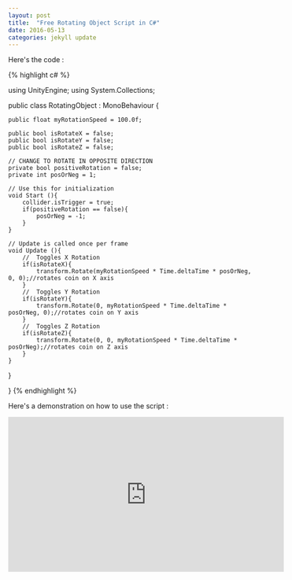 ```yaml
---
layout: post
title:  "Free Rotating Object Script in C#"
date: 2016-05-13
categories: jekyll update
---
```

<!--
You'll find this post in your `_posts` directory - edit this post and re-build (or run with the `-w` switch) to see your changes!
To add new posts, simply add a file in the `_posts` directory that follows the convention: YYYY-MM-DD-name-of-post.ext.

Jekyll also offers powerful support for code snippets:

{% highlight ruby %}
def print_hi(name)
  puts "Hi, #{name}"
end
print_hi('Tom')
#=> prints 'Hi, Tom' to STDOUT.
{% endhighlight %}

Check out the [Jekyll docs][jekyll] for more info on how to get the most out of Jekyll. File all bugs/feature requests at [Jekyll's GitHub repo][jekyll-gh].

[jekyll-gh]: https://github.com/jekyll/jekyll
[jekyll]:    http://jekyllrb.com

-->

<p>
Here's the code :
</p>

<!-- <img
src = "http://localhost:4000/assets/screenshot.jpg"
alt = "my helpful screenshot"
style="width:300px;height:300px;"
/> -->

{% highlight c# %}

  using UnityEngine;
  using System.Collections;

  public class RotatingObject : MonoBehaviour {

  	public float myRotationSpeed = 100.0f;

  	public bool isRotateX = false;
  	public bool isRotateY = false;
  	public bool isRotateZ = false;

  	// CHANGE TO ROTATE IN OPPOSITE DIRECTION
  	private bool positiveRotation = false;
  	private int posOrNeg = 1;

  	// Use this for initialization
  	void Start (){
  		collider.isTrigger = true;
  		if(positiveRotation == false){
  			posOrNeg = -1;
  		}
  	}

  	// Update is called once per frame
  	void Update (){
  		//  Toggles X Rotation
  		if(isRotateX){
  			transform.Rotate(myRotationSpeed * Time.deltaTime * posOrNeg, 0, 0);//rotates coin on X axis
  		}
  		//  Toggles Y Rotation
  		if(isRotateY){
  			transform.Rotate(0, myRotationSpeed * Time.deltaTime * posOrNeg, 0);//rotates coin on Y axis
  		}
  		//  Toggles Z Rotation
  		if(isRotateZ){
  			transform.Rotate(0, 0, myRotationSpeed * Time.deltaTime * posOrNeg);//rotates coin on Z axis
  		}
  	}

  }

  }
{% endhighlight %}

<p>
Here's a demonstration on how to use the script :
</p>

<p>
<iframe width="560" height="315" src="https://www.youtube.com/embed/-ZujPUORn94" frameborder="0" allowfullscreen></iframe>
</p>
